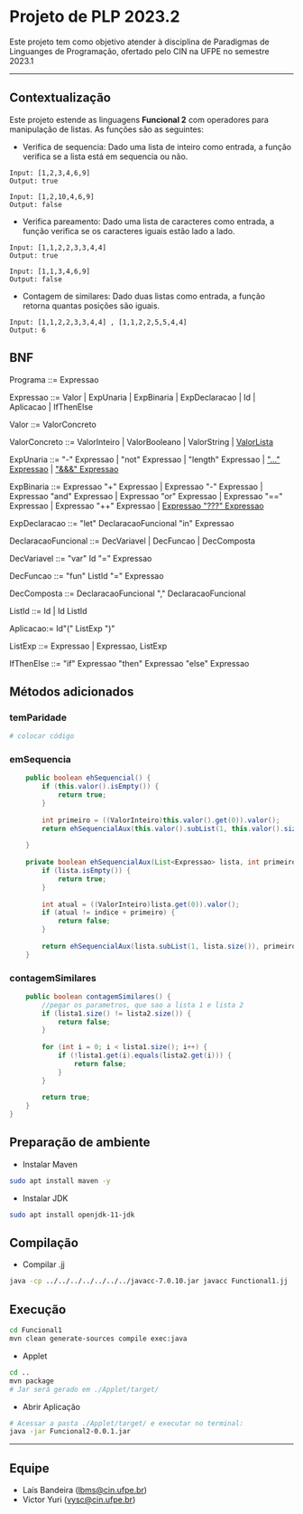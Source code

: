 # Projeto de PLP 2023.2
Este projeto tem como objetivo atender à disciplina de Paradigmas de Linguanges de Programação, ofertado pelo CIN na UFPE no semestre 2023.1
***

## Contextualização
Este projeto estende as linguagens **Funcional 2** com operadores para manipulação de listas. As funções são as seguintes:
- Verifica de sequencia: Dado uma lista de inteiro como entrada, a função verifica se a lista está em sequencia ou não.
```
Input: [1,2,3,4,6,9]
Output: true

Input: [1,2,10,4,6,9]
Output: false
```

- Verifica pareamento: Dado uma lista de caracteres como entrada, a função verifica se os caracteres iguais estão lado a lado.
```
Input: [1,1,2,2,3,3,4,4]
Output: true

Input: [1,1,3,4,6,9]
Output: false
```

- Contagem de similares: Dado duas listas como entrada, a função retorna quantas posições são iguais.
```
Input: [1,1,2,2,3,3,4,4] , [1,1,2,2,5,5,4,4]
Output: 6
```

## BNF

Programa ::= Expressao

Expressao ::= Valor | ExpUnaria | ExpBinaria | ExpDeclaracao | Id | Aplicacao | IfThenElse
 
Valor ::= ValorConcreto 

ValorConcreto ::= ValorInteiro | ValorBooleano | ValorString | [ValorLista](src/Funcional1/src/lf1/plp/expressions2/expression/ValorLista.java)

ExpUnaria ::= "-" Expressao | "not" Expressao | "length" Expressao | ["..." Expressao](src/Funcional1/src/lf1/plp/functional1/expression/ExpEmSequencia.java) | ["&&&" Expressao](src/Funcional1/src/lf1/plp/functional1/expression/ExpTemParidade.java)

ExpBinaria ::= Expressao "+" Expressao | Expressao "-" Expressao | Expressao "and" Expressao | Expressao "or" Expressao | Expressao "==" Expressao | Expressao "++" Expressao | [Expressao "???" Expressao](src/Funcional1/src/lf1/plp/functional1/expression/)

 
ExpDeclaracao ::= "let" DeclaracaoFuncional "in" Expressao

DeclaracaoFuncional ::= DecVariavel | DecFuncao | DecComposta

DecVariavel ::= "var" Id "=" Expressao

DecFuncao ::= "fun" ListId "=" Expressao

DecComposta ::= DeclaracaoFuncional "," DeclaracaoFuncional

ListId ::= Id  |  Id ListId

Aplicacao:= Id"(" ListExp ")"

ListExp ::= Expressao  |  Expressao, ListExp

IfThenElse ::= "if" Expressao "then" Expressao "else" Expressao

## Métodos adicionados

### temParidade

```bash
# colocar código
```

### emSequencia

```java
	public boolean ehSequencial() {
		if (this.valor().isEmpty()) {
			return true;
		}
		
		int primeiro = ((ValorInteiro)this.valor().get(0)).valor();
		return ehSequencialAux(this.valor().subList(1, this.valor().size()), primeiro, 1);
		
	}
	
	private boolean ehSequencialAux(List<Expressao> lista, int primeiro, int indice) {
		if (lista.isEmpty()) {
			return true;
		}
		
		int atual = ((ValorInteiro)lista.get(0)).valor();
		if (atual != indice + primeiro) {
			return false;
		}
		
		return ehSequencialAux(lista.subList(1, lista.size()), primeiro, indice + 1);
	}
```
### contagemSimilares

```java
    public boolean contagemSimilares() {
        //pegar os parametros, que sao a lista 1 e lista 2
        if (lista1.size() != lista2.size()) {
            return false;
        }
        
        for (int i = 0; i < lista1.size(); i++) {
            if (!lista1.get(i).equals(lista2.get(i))) {
                return false;
            }
        }
        
        return true;
    }
}

```
## Preparação de ambiente

* Instalar Maven

```bash
sudo apt install maven -y
```

* Instalar JDK

```bash
sudo apt install openjdk-11-jdk
```
## Compilação

* Compilar .jj
```bash
java -cp ../../../../../../../javacc-7.0.10.jar javacc Functional1.jj
```

## Execução

```bash
cd Funcional1
mvn clean generate-sources compile exec:java
```

* Applet

```bash
cd ..
mvn package
# Jar será gerado em ./Applet/target/
```

* Abrir Aplicação

```bash
# Acessar a pasta ./Applet/target/ e executar no terminal:
java -jar Funcional2-0.0.1.jar
```

***
## Equipe

- Laís Bandeira (lbms@cin.ufpe.br)
- Victor Yuri (vysc@cin.ufpe.br)